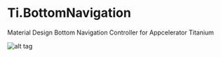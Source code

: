 # Ti.BottomNavigation
Material Design Bottom Navigation Controller for Appcelerator Titanium

![alt tag](https://github.com/deckameron/Ti.BottomNavigation/blob/master/components_bottomnavigation_spec_fixedbottomnav.gif)
